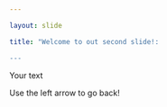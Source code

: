 ```yaml
---

layout: slide

title: "Welcome to out second slide!:

---
```


Your text

Use the left arrow to go back!
